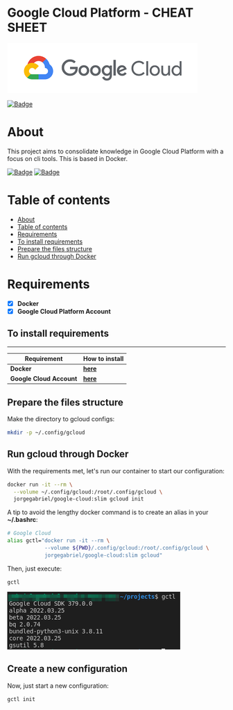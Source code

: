# **Google Cloud Platform - CHEAT SHEET**
![gcp-logo](google-cloud/../cheat-sheet/img/gcp-logo.png)

[![Badge](https://img.shields.io/github/last-commit/jorgegabrielti/gcp-cheatsheet)](https://github.com/jorgegabrielti/gcp-cheatsheet)

About
==========
This project aims to consolidate knowledge in Google Cloud Platform with a focus on cli tools. This is based in Docker.

[![Badge](https://img.shields.io/badge/Requirements-Docker-blue)](https://docs.docker.com/engine/install)
[![Badge](https://img.shields.io/badge/Requirements-Google%20Cloud%20Account-blue)](https://cloud.google.com/apigee/docs/hybrid/v1.4/precog-gcpaccount)


[//]: # "[![Badge]()]()"

Table of contents
==========
<!--ts-->
   * [About](#about)
   * [Table of contents](#table-of-contents)
   * [Requirements](#requirements)
   * [To install requirements](#to-install-requirements)
   * [Prepare the files structure](#prepare-the-files-structure)
   * [Run gcloud through Docker](#run-gcloud-through-docker)
<!--te-->

[//]: # "(## Feature)"
[//]: # "(- [x] [Packages utils](src/conf/packages.txt))"

Requirements
==========
- [x] **Docker**
- [x] **Google Cloud Platform Account**
## **To install requirements**
---
Requirement             | How to install
-------------------------|----------------
**Docker**               | [**here**](https://docs.docker.com/engine/install/)
**Google Cloud Account** | [**here**](https://cloud.google.com/apigee/docs/hybrid/v1.4/precog-gcpaccount)

## **Prepare the files structure**

Make the directory to gcloud configs:
```bash
mkdir -p ~/.config/gcloud
```
## **Run gcloud through Docker**
With the requirements met, let's run our container to start our configuration:

```bash
docker run -it --rm \
  --volume ~/.config/gcloud:/root/.config/gcloud \
  jorgegabriel/google-cloud:slim gcloud init
```

A tip to avoid the lengthy docker command is to create an alias in your **~/.bashrc**:
```bash
# Google Cloud
alias gctl="docker run -it --rm \
            --volume ${PWD}/.config/gcloud:/root/.config/gcloud \
            jorgegabriel/google-cloud:slim gcloud"
```

Then, just execute:
```bash
gctl 
```
![img-gctl-output](cheat-sheet/img/gctl-version.png)

## Create a new configuration
Now, just start a new configuration:
```bash
gctl init
```
